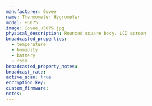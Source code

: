 ```yaml
---
manufacturer: Govee
name: Thermometer Hygrometer
model: H5075
image: Govee_H5075.jpg
physical_description: Rounded square body, LCD screen
broadcasted_properties:
  - temperature
  - humidity
  - battery
  - rssi
broadcasted_property_notes:
broadcast_rate:
active_scan: true
encryption_key:
custom_firmware:
notes:
---
```

